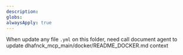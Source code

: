 ```yaml
---
description: 
globs: 
alwaysApply: true
---
```

When update any file `.yml` on this folder, need call document agent to update dhafnck_mcp_main/docker/README_DOCKER.md context